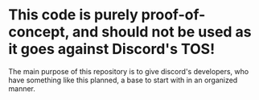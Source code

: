 # This code is purely proof-of-concept, and should not be used as it goes against Discord's TOS!

The main purpose of this repository is to give discord's developers, 
who have something like this planned, a base to start with in an organized manner.
